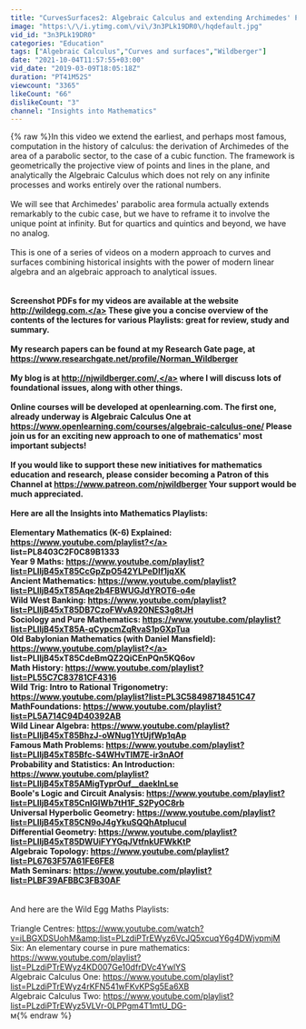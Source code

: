 ```yaml
---
title: "CurvesSurfaces2: Algebraic Calculus and extending Archimedes' Parabolic Area Formula to Cubics"
image: "https:\/\/i.ytimg.com\/vi\/3n3PLk19DR0\/hqdefault.jpg"
vid_id: "3n3PLk19DR0"
categories: "Education"
tags: ["Algebraic Calculus","Curves and surfaces","Wildberger"]
date: "2021-10-04T11:57:55+03:00"
vid_date: "2019-03-09T18:05:18Z"
duration: "PT41M52S"
viewcount: "3365"
likeCount: "66"
dislikeCount: "3"
channel: "Insights into Mathematics"
---
```

{% raw %}In this video we extend the earliest, and perhaps most famous, computation in the history of calculus: the derivation of Archimedes of the area of a parabolic sector, to the case of a cubic function. The framework is geometrically the projective view of points and lines in the plane, and analytically the Algebraic Calculus which does not rely on any infinite processes and works entirely over the rational numbers.<br /><br />We will see that Archimedes' parabolic area formula actually extends remarkably to the cubic case, but we have to reframe it to involve the unique point at infinity. But for quartics and quintics and beyond, we have no analog.<br /><br />This is one of a series of videos on a modern approach to curves and surfaces combining historical insights with the power of modern linear algebra and an algebraic approach to analytical issues.<br /><br />************************<br />Screenshot PDFs for my videos are available at the website <a rel="nofollow" target="blank" href="http://wildegg.com.">http://wildegg.com.</a> These give you a concise overview of the contents of the lectures for various Playlists: great for review, study and summary.<br /><br />My research papers can be found at my Research Gate page, at <a rel="nofollow" target="blank" href="https://www.researchgate.net/profile/Norman_Wildberger">https://www.researchgate.net/profile/Norman_Wildberger</a><br /><br />My blog is at <a rel="nofollow" target="blank" href="http://njwildberger.com/,">http://njwildberger.com/,</a> where I will discuss lots of foundational issues, along with other things.<br /><br />Online courses will be developed at openlearning.com. The first one, already underway is Algebraic Calculus One at <a rel="nofollow" target="blank" href="https://www.openlearning.com/courses/algebraic-calculus-one/">https://www.openlearning.com/courses/algebraic-calculus-one/</a> Please join us for an exciting new approach to one of mathematics' most important subjects!<br /><br />If you would like to support these new initiatives for mathematics education and research, please consider becoming a Patron of this Channel at <a rel="nofollow" target="blank" href="https://www.patreon.com/njwildberger">https://www.patreon.com/njwildberger</a> Your support would be much appreciated.<br /><br />Here are all the Insights into Mathematics Playlists:<br /><br />Elementary Mathematics (K-6) Explained: <a rel="nofollow" target="blank" href="https://www.youtube.com/playlist?">https://www.youtube.com/playlist?</a><br />list=PL8403C2F0C89B1333<br />Year 9 Maths:   <a rel="nofollow" target="blank" href="https://www.youtube.com/playlist?list=PLIljB45xT85CcGpZpO542YLPeDIf1jqXK">https://www.youtube.com/playlist?list=PLIljB45xT85CcGpZpO542YLPeDIf1jqXK</a><br />Ancient Mathematics: <a rel="nofollow" target="blank" href="https://www.youtube.com/playlist?list=PLIljB45xT85Aqe2b4FBWUGJdYROT6-o4e">https://www.youtube.com/playlist?list=PLIljB45xT85Aqe2b4FBWUGJdYROT6-o4e</a><br />Wild West Banking: <a rel="nofollow" target="blank" href="https://www.youtube.com/playlist?list=PLIljB45xT85DB7CzoFWvA920NES3g8tJH">https://www.youtube.com/playlist?list=PLIljB45xT85DB7CzoFWvA920NES3g8tJH</a><br />Sociology and Pure Mathematics: <a rel="nofollow" target="blank" href="https://www.youtube.com/playlist?list=PLIljB45xT85A-qCypcmZqRvaS1pGXpTua">https://www.youtube.com/playlist?list=PLIljB45xT85A-qCypcmZqRvaS1pGXpTua</a><br />Old Babylonian Mathematics (with Daniel Mansfield): <a rel="nofollow" target="blank" href="https://www.youtube.com/playlist?">https://www.youtube.com/playlist?</a><br />list=PLIljB45xT85CdeBmQZ2QiCEnPQn5KQ6ov<br />Math History: <a rel="nofollow" target="blank" href="https://www.youtube.com/playlist?list=PL55C7C83781CF4316">https://www.youtube.com/playlist?list=PL55C7C83781CF4316</a><br />Wild Trig: Intro to Rational Trigonometry: <a rel="nofollow" target="blank" href="https://www.youtube.com/playlist?list=PL3C58498718451C47">https://www.youtube.com/playlist?list=PL3C58498718451C47</a><br />MathFoundations: <a rel="nofollow" target="blank" href="https://www.youtube.com/playlist?list=PL5A714C94D40392AB">https://www.youtube.com/playlist?list=PL5A714C94D40392AB</a><br />Wild Linear Algebra: <a rel="nofollow" target="blank" href="https://www.youtube.com/playlist?list=PLIljB45xT85BhzJ-oWNug1YtUjfWp1qAp">https://www.youtube.com/playlist?list=PLIljB45xT85BhzJ-oWNug1YtUjfWp1qAp</a><br />Famous Math Problems: <a rel="nofollow" target="blank" href="https://www.youtube.com/playlist?list=PLIljB45xT85Bfc-S4WHvTIM7E-ir3nAOf">https://www.youtube.com/playlist?list=PLIljB45xT85Bfc-S4WHvTIM7E-ir3nAOf</a><br />Probability and Statistics: An Introduction: <a rel="nofollow" target="blank" href="https://www.youtube.com/playlist?list=PLIljB45xT85AMigTyprOuf__daeklnLse">https://www.youtube.com/playlist?list=PLIljB45xT85AMigTyprOuf__daeklnLse</a><br />Boole's Logic and Circuit Analysis: <a rel="nofollow" target="blank" href="https://www.youtube.com/playlist?list=PLIljB45xT85CnIGIWb7tH1F_S2PyOC8rb">https://www.youtube.com/playlist?list=PLIljB45xT85CnIGIWb7tH1F_S2PyOC8rb</a><br />Universal Hyperbolic Geometry: <a rel="nofollow" target="blank" href="https://www.youtube.com/playlist?list=PLIljB45xT85CN9oJ4gYkuSQQhAtpIucuI">https://www.youtube.com/playlist?list=PLIljB45xT85CN9oJ4gYkuSQQhAtpIucuI</a><br />Differential Geometry: <a rel="nofollow" target="blank" href="https://www.youtube.com/playlist?list=PLIljB45xT85DWUiFYYGqJVtfnkUFWkKtP">https://www.youtube.com/playlist?list=PLIljB45xT85DWUiFYYGqJVtfnkUFWkKtP</a><br />Algebraic Topology: <a rel="nofollow" target="blank" href="https://www.youtube.com/playlist?list=PL6763F57A61FE6FE8">https://www.youtube.com/playlist?list=PL6763F57A61FE6FE8</a><br />Math Seminars: <a rel="nofollow" target="blank" href="https://www.youtube.com/playlist?list=PLBF39AFBBC3FB30AF">https://www.youtube.com/playlist?list=PLBF39AFBBC3FB30AF</a><br />************************<br /><br />And here are the Wild Egg Maths Playlists:<br /><br />Triangle Centres: <a rel="nofollow" target="blank" href="https://www.youtube.com/watch?v=iLBGXDSUohM&amp;list=PLzdiPTrEWyz6VcJQ5xcuqY6g4DWjvpmjM">https://www.youtube.com/watch?v=iLBGXDSUohM&amp;list=PLzdiPTrEWyz6VcJQ5xcuqY6g4DWjvpmjM</a><br />Six: An elementary course in pure mathematics: <a rel="nofollow" target="blank" href="https://www.youtube.com/playlist?list=PLzdiPTrEWyz4KD007Ge10dfrDVc4YwlYS">https://www.youtube.com/playlist?list=PLzdiPTrEWyz4KD007Ge10dfrDVc4YwlYS</a><br />Algebraic Calculus One: <a rel="nofollow" target="blank" href="https://www.youtube.com/playlist?list=PLzdiPTrEWyz4rKFN541wFKvKPSg5Ea6XB">https://www.youtube.com/playlist?list=PLzdiPTrEWyz4rKFN541wFKvKPSg5Ea6XB</a><br />Algebraic Calculus Two: <a rel="nofollow" target="blank" href="https://www.youtube.com/playlist?list=PLzdiPTrEWyz5VLVr-0LPPgm4T1mtU_DG-">https://www.youtube.com/playlist?list=PLzdiPTrEWyz5VLVr-0LPPgm4T1mtU_DG-</a><br />м{% endraw %}
